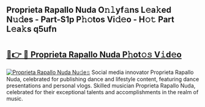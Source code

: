 ## Proprieta Rapallo Nuda O𝚗𝚕yf𝚊ns L𝚎a𝚔ed N𝚞𝚍es - Part-S1p P𝚑𝚘tos Vi𝚍𝚎o - H𝚘𝚝 Part L𝚎a𝚔s q5ufn

# <h2><a href="http://kfdb13k.oniu.top/?m=Proprieta+Rapallo+Nuda">🔗👉 🔴 Proprieta Rapallo Nuda P𝚑ot𝚘𝚜 V𝚒d𝚎o</a></h2>

[![Proprieta Rapallo Nuda Nu𝚍e𝚜](https://i.imgur.com/0qMVB7G.gif)](http://kfdb13k.oniu.top/?m=Proprieta+Rapallo+Nuda)
Social media innovator Proprieta Rapallo Nuda, celebrated for publishing dance and lifestyle content, featuring dance presentations and personal vlogs. Skilled musician Proprieta Rapallo Nuda, celebrated for their exceptional talents and accomplishments in the realm of music.  
